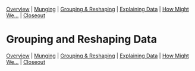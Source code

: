 [Overview](./00_overview.md) |
[Munging](./01_munging.md) |
[Grouping & Reshaping](./02_groupingreshaping.md) |
[Explaining Data](./03_explainingdata.md) |
[How Might We...](./04_howmightwe.md)  |
[Closeout](./05_closeout.md)

# Grouping and Reshaping Data

[Overview](./00_overview.md) |
[Munging](./01_munging.md) |
[Grouping & Reshaping](./02_groupingreshaping.md) |
[Explaining Data](./03_explainingdata.md) |
[How Might We...](./04_howmightwe.md)  |
[Closeout](./05_closeout.md)
